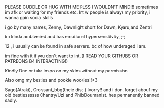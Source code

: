 PLEASE CUDDLE OR HUG WITH ME PLSS I WOULDN'T MIND!!! sometimes im afk or waiting for my friends etc. Int w people is always my priority, i wanna gain social skills

i go by many names, Zenny, Dawnlight short for Dawn, Kyaru,and Zentri

im kinda ambiverted and has emotional hypersensitivity, ;-;

12 , i usually can be found in safe servers. bc of how underaged i am.

im fine with it if you don't want to int, (I READ YOUR GITHUBS OR PATREONS B4 INTERACTING!)

Kindly Dnc or take inspo on my skins without my permission.


Also omg my besties and pookie wookies!!<3

Sago(Atraki), Croissant_bbg(theie disc.) Ivorry!! and i dont forget abouf my old bestiessssss Chantry/Uzi and PhiloDoumanist. hes permanently banned sadly.

